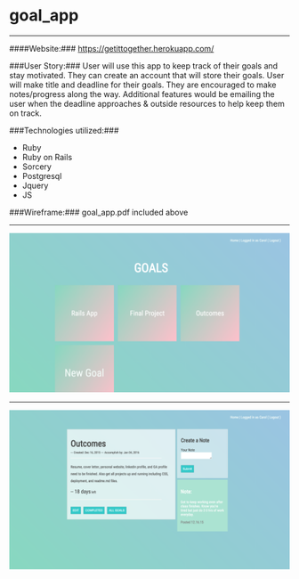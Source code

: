 # goal_app
________________

####Website:###
https://getittogether.herokuapp.com/

###User Story:###
User will use this app to keep track of their goals and stay motivated. They can create an account that will store their goals. User will make title and deadline for their goals. They are encouraged to make notes/progress along the way. Additional features would be emailing the user when the deadline approaches & outside resources to help keep them on track.

###Technologies utilized:###
* Ruby
* Ruby on Rails
* Sorcery
* Postgresql
* Jquery
* JS

###Wireframe:###
goal_app.pdf included above

---------------------------------
![Snapshot of user goal index](/snapshot.png)
_________________________________

![Snapshot of user goal index](/snapshot2.png)
